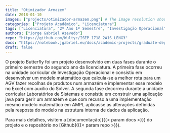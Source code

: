 ```yaml
---
title: "Otimizador Armazem"
date: 2018-01-10
images: ["projects/otimizador-armazem.png"] # The image resolution should be 900x500 or a proportional resolution
categories: ["Projeto Académico", "Licenciatura"]
tags: ["Licenciatura", "2º Ano 1º Semestre", "Investigação Operacional", "Laboratórios de Engenharia 3", "Java", "AMPL"]
authors: ["Jorge Gabriel Azevedo"]
repo: "https://github.com/Wultyc/ISEP_1718_2A1S_LENG3"
docs: "https://notebook.jgabriel.eu/docs/academic-projects/graduate-degree/otimizador-armazem/"
draft: false
---
```

<!--more-->
O projeto Butterfly foi um projeto desenvolvido em duas fases durante o primeiro semestre do segundo ano da licenciatura. A primeira fase ocorreu na unidade corricular de Investigação Operacional e consistiu em desenvolver um modelo matemático que calcula-se a melhor rota para um AGV fazer recolhas de produtos num armazém e implementar esse modelo no Excel com auxilio do Solver. A segunda fase decorreu durante a unidade corricular Laboratórios de Sistemas e consistiu em construir uma aplicação java para gerir um armazém e que com recurso a uma implementação mesmo modelo matemático em AMPL aplicasse as alterações definidas pela resposta do modelo na estrutura interna de dados da aplicação.

Para mais detalhes, visitem a [documentação]({{< param docs >}}) do projeto e o repositório no [Github]({{< param repo >}}).